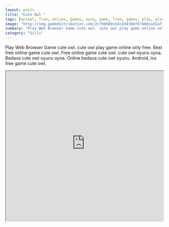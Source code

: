 ```yaml
---
layout: posts
title: "Cute Owl "
tags: [animal, free, online, games, oyna, game, free, games, play, play, games]
image: "http://img.gamedistribution.com/2c790609c64c4343bbf6740dca32aff4.jpg"
summary: "Play Web Browser Game cute owl. cute owl play game online only free. Best free online game cute owl. Free online game cute owl. cute owl oyunu oyna. Bedava cute owl oyunu oyna. Online bedava cute owl oyunu. Android, ios free game cute owl."
category: "Girls"
---
```


Play Web Browser Game cute owl. cute owl play game online only free. Best free online game cute owl. Free online game cute owl. cute owl oyunu oyna. Bedava cute owl oyunu oyna. Online bedava cute owl oyunu. Android, ios free game cute owl.

<iframe width="100%" height="480px;" src="http://flash.gamedistribution.com?game=2c790609c64c4343bbf6740dca32aff4"></iframe>